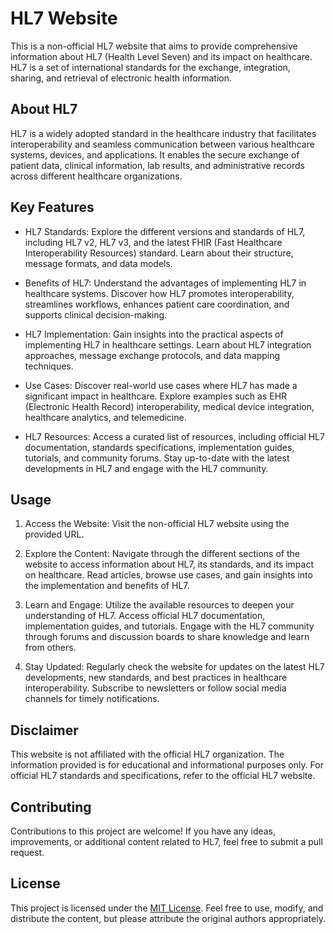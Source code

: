 # HL7 Website

This is a non-official HL7 website that aims to provide comprehensive information about HL7 (Health Level Seven) and its impact on healthcare. HL7 is a set of international standards for the exchange, integration, sharing, and retrieval of electronic health information.

## About HL7

HL7 is a widely adopted standard in the healthcare industry that facilitates interoperability and seamless communication between various healthcare systems, devices, and applications. It enables the secure exchange of patient data, clinical information, lab results, and administrative records across different healthcare organizations.

## Key Features

- HL7 Standards: Explore the different versions and standards of HL7, including HL7 v2, HL7 v3, and the latest FHIR (Fast Healthcare Interoperability Resources) standard. Learn about their structure, message formats, and data models.

- Benefits of HL7: Understand the advantages of implementing HL7 in healthcare systems. Discover how HL7 promotes interoperability, streamlines workflows, enhances patient care coordination, and supports clinical decision-making.

- HL7 Implementation: Gain insights into the practical aspects of implementing HL7 in healthcare settings. Learn about HL7 integration approaches, message exchange protocols, and data mapping techniques.

- Use Cases: Discover real-world use cases where HL7 has made a significant impact in healthcare. Explore examples such as EHR (Electronic Health Record) interoperability, medical device integration, healthcare analytics, and telemedicine.

- HL7 Resources: Access a curated list of resources, including official HL7 documentation, standards specifications, implementation guides, tutorials, and community forums. Stay up-to-date with the latest developments in HL7 and engage with the HL7 community.

## Usage

1. Access the Website: Visit the non-official HL7 website using the provided URL.

2. Explore the Content: Navigate through the different sections of the website to access information about HL7, its standards, and its impact on healthcare. Read articles, browse use cases, and gain insights into the implementation and benefits of HL7.

3. Learn and Engage: Utilize the available resources to deepen your understanding of HL7. Access official HL7 documentation, implementation guides, and tutorials. Engage with the HL7 community through forums and discussion boards to share knowledge and learn from others.

4. Stay Updated: Regularly check the website for updates on the latest HL7 developments, new standards, and best practices in healthcare interoperability. Subscribe to newsletters or follow social media channels for timely notifications.

## Disclaimer

This website is not affiliated with the official HL7 organization. The information provided is for educational and informational purposes only. For official HL7 standards and specifications, refer to the official HL7 website.

## Contributing

Contributions to this project are welcome! If you have any ideas, improvements, or additional content related to HL7, feel free to submit a pull request.

## License

This project is licensed under the [MIT License](LICENSE). Feel free to use, modify, and distribute the content, but please attribute the original authors appropriately.
